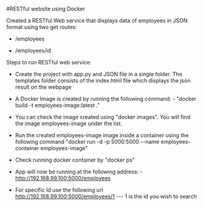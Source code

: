 #RESTful website using Docker

Created a RESTful Web service that displays data of employees in JSON format using two get routes: 
   
* /employees
   
* /employees/id
    
Steps to run RESTful web service:

* Create the project with app.py and JSON file in a single folder.
  The templates folder consists of the index.html file which displays the json result on the webpage

* A Docker Image is created by running the following command: -
 "docker build -t employees-image:latest ."

* You can check the image created using "docker images". You will find the image employees-image under the list.

* Run the created employees-image image inside a container using the following command
  "docker run -d -p 5000:5000 --name employees-container employees-image" 

* Check running docker container by "docker ps"

* App will now be running at the following address: -
  http://192.168.99.100:5000/employees
  
* For specific Id use the following url
  http://192.168.99.100:5000/employees/1 --- 1 is the id you wish to search
